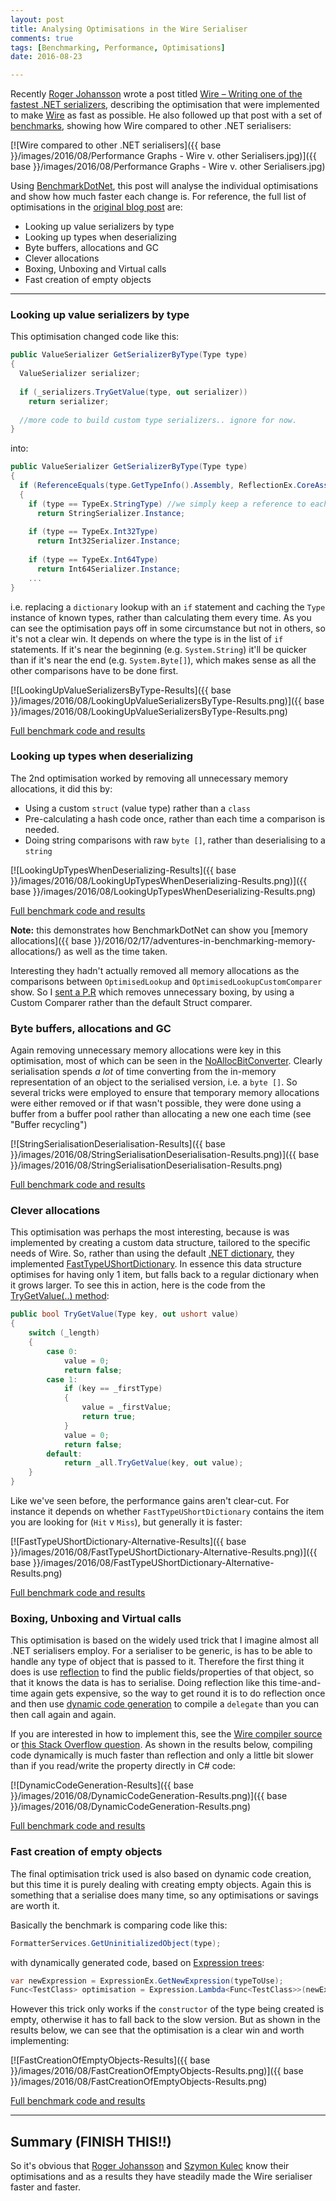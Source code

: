 ```yaml
---
layout: post
title: Analysing Optimisations in the Wire Serialiser
comments: true
tags: [Benchmarking, Performance, Optimisations]
date: 2016-08-23

---
```


Recently [Roger Johansson](twitter.com/RogerAlsing) wrote a post titled [Wire – Writing one of the fastest .NET serializers](https://rogeralsing.com/2016/08/16/wire-writing-one-of-the-fastest-net-serializers/), describing the optimisation that were implemented to make [Wire](https://github.com/akkadotnet/Wire) as fast as possible. He also followed up that post with a set of [benchmarks](https://twitter.com/RogerAlsing/status/767320145807147008), showing how Wire compared to other .NET serialisers:

[![Wire compared to other .NET serialisers]({{ base }}/images/2016/08/Performance Graphs - Wire v. other Serialisers.jpg)]({{ base }}/images/2016/08/Performance Graphs - Wire v. other Serialisers.jpg)

Using [BenchmarkDotNet](https://perfdotnet.github.io/BenchmarkDotNet/), this post will analyse the individual optimisations and show how much faster each change is. For reference, the full list of optimisations in the [original blog post](https://rogeralsing.com/2016/08/16/wire-writing-one-of-the-fastest-net-serializers/) are:

- Looking up value serializers by type
- Looking up types when deserializing
- Byte buffers, allocations and GC
- Clever allocations
- Boxing, Unboxing and Virtual calls
- Fast creation of empty objects

----

### Looking up value serializers by type

This optimisation changed code like this:

``` csharp
public ValueSerializer GetSerializerByType(Type type)
{
  ValueSerializer serializer;
 
  if (_serializers.TryGetValue(type, out serializer))
    return serializer;
 
  //more code to build custom type serializers.. ignore for now.
}
```

into:

``` csharp
public ValueSerializer GetSerializerByType(Type type)
{
  if (ReferenceEquals(type.GetTypeInfo().Assembly, ReflectionEx.CoreAssembly))
  {
    if (type == TypeEx.StringType) //we simply keep a reference to each primitive type
      return StringSerializer.Instance;
 
    if (type == TypeEx.Int32Type)
      return Int32Serializer.Instance;
 
    if (type == TypeEx.Int64Type)
      return Int64Serializer.Instance;
    ...
}
```

i.e. replacing a `dictionary` lookup with an `if` statement and caching the `Type` instance of known types, rather than calculating them every time. As you can see the optimisation pays off in some circumstance but not in others, so it's not a clear win. It depends on where the type is in the list of `if` statements. If it's near the beginning (e.g. `System.String`) it'll be quicker than if it's near the end (e.g. `System.Byte[]`), which makes sense as all the other comparisons have to be done first.  

[![LookingUpValueSerializersByType-Results]({{ base }}/images/2016/08/LookingUpValueSerializersByType-Results.png)]({{ base }}/images/2016/08/LookingUpValueSerializersByType-Results.png)

[Full benchmark code and results](https://gist.github.com/mattwarren/af0319dc908449239cd3d135e76de4a8)

### Looking up types when deserializing

The 2nd optimisation worked by removing all unnecessary memory allocations, it did this by:

- Using a custom `struct` (value type) rather than a `class`
- Pre-calculating a hash code once, rather than each time a comparison is needed. 
- Doing string comparisons with raw `byte []`, rather than deserialising to a `string`

[![LookingUpTypesWhenDeserializing-Results]({{ base }}/images/2016/08/LookingUpTypesWhenDeserializing-Results.png)]({{ base }}/images/2016/08/LookingUpTypesWhenDeserializing-Results.png)

[Full benchmark code and results](https://gist.github.com/mattwarren/da62343df8fbdc5378df21e49df6a7c3)

**Note:** this demonstrates how BenchmarkDotNet can show you [memory allocations]({{ base }}/2016/02/17/adventures-in-benchmarking-memory-allocations/) as well as the time taken.

Interesting they hadn't actually removed all memory allocations as the comparisons between `OptimisedLookup` and `OptimisedLookupCustomComparer` show. So I [sent a P.R](https://github.com/akkadotnet/Wire/pull/76) which removes unnecessary boxing, by using a Custom Comparer rather than the default Struct comparer.

### Byte buffers, allocations and GC

Again removing unnecessary memory allocations were key in this optimisation, most of which can be seen in the [NoAllocBitConverter](https://github.com/akkadotnet/Wire/blob/dev/Wire/NoAllocBitConverter.cs). Clearly serialisation spends *a lot* of time converting from the in-memory representation of an object to the serialised version, i.e. a `byte []`. So several tricks were employed to ensure that temporary memory allocations were either removed or if that wasn't possible, they were done using a buffer from a buffer pool rather than allocating a new one each time (see "Buffer recycling")

[![StringSerialisationDeserialisation-Results]({{ base }}/images/2016/08/StringSerialisationDeserialisation-Results.png)]({{ base }}/images/2016/08/StringSerialisationDeserialisation-Results.png)

[Full benchmark code and results](https://gist.github.com/mattwarren/e6856ab4625d4e306cc04b9349edd869)
 
### Clever allocations 

This optimisation was perhaps the most interesting, because is was implemented by creating a custom data structure, tailored to the specific needs of Wire. So, rather than using the default [.NET dictionary](https://msdn.microsoft.com/en-us/library/xfhwa508(v=vs.110).aspx), they implemented [FastTypeUShortDictionary](https://github.com/akkadotnet/Wire/blob/36b93703b003d70744fc97e3e400cca411dce1c9/Wire/FastDictionary.cs). In essence this data structure optimises for having only 1 item, but falls back to a regular dictionary when it grows larger. To see this in action, here is the code from the [TryGetValue(..) method](https://github.com/akkadotnet/Wire/blob/36b93703b003d70744fc97e3e400cca411dce1c9/Wire/FastDictionary.cs#L13-L31):

``` csharp
public bool TryGetValue(Type key, out ushort value)
{
    switch (_length)
    {
        case 0:
            value = 0;
            return false;
        case 1:
            if (key == _firstType)
            {
                value = _firstValue;
                return true;
            }
            value = 0;
            return false;
        default:
            return _all.TryGetValue(key, out value);
    }
}
``` 

Like we've seen before, the performance gains aren't clear-cut. For instance it depends on whether `FastTypeUShortDictionary` contains the item you are looking for (`Hit` v `Miss`), but generally it is faster: 

[![FastTypeUShortDictionary-Alternative-Results]({{ base }}/images/2016/08/FastTypeUShortDictionary-Alternative-Results.png)]({{ base }}/images/2016/08/FastTypeUShortDictionary-Alternative-Results.png)

[Full benchmark code and results](https://gist.github.com/mattwarren/ed18d27c66e3e539b068371a0dca98f2)

### Boxing, Unboxing and Virtual calls 

This optimisation is based on the widely used trick that I imagine almost all .NET serialisers employ. For a serialiser to be generic, is has to be able to handle any type of object that is passed to it. Therefore the first thing it does is use [reflection](https://msdn.microsoft.com/en-us/library/f7ykdhsy(v=vs.110).aspx) to find the public fields/properties of that object, so that it knows the data is has to serialise. Doing reflection like this time-and-time again gets expensive, so the way to get round it is to do reflection once and then use [dynamic code generation](https://blogs.msdn.microsoft.com/csharpfaq/2009/09/14/generating-dynamic-methods-with-expression-trees-in-visual-studio-2010/) to compile a `delegate` than you can then call again and again. 

If you are interested in how to implement this, see the [Wire compiler source](https://github.com/akkadotnet/Wire/blob/dev/Wire/Compilation/Compiler.cs) or [this Stack Overflow question](http://stackoverflow.com/questions/17949208/whats-the-easiest-way-to-generate-code-dynamically-in-net-4-5/17949447#17949447). As shown in the results below, compiling code dynamically is much faster than reflection and only a little bit slower than if you read/write the property directly in C# code:

[![DynamicCodeGeneration-Results]({{ base }}/images/2016/08/DynamicCodeGeneration-Results.png)]({{ base }}/images/2016/08/DynamicCodeGeneration-Results.png)

[Full benchmark code and results](https://gist.github.com/mattwarren/9fb3084306f065e95b4712d51fe36217)

### Fast creation of empty objects

The final optimisation trick used is also based on dynamic code creation, but this time it is purely dealing with creating empty objects. Again this is something that a serialise does many time, so any optimisations or savings are worth it.

Basically the benchmark is comparing code like this:

``` csharp
FormatterServices.GetUninitializedObject(type);
```

with dynamically generated code, based on [Expression trees](https://msdn.microsoft.com/en-us/library/mt654263.aspx):

``` csharp
var newExpression = ExpressionEx.GetNewExpression(typeToUse);
Func<TestClass> optimisation = Expression.Lambda<Func<TestClass>>(newExpression).Compile();
``` 

However this trick only works if the `constructor` of the type being created is empty, otherwise it has to fall back to the slow version. But as shown in the results below, we can see that the optimisation is a clear win and worth implementing:

[![FastCreationOfEmptyObjects-Results]({{ base }}/images/2016/08/FastCreationOfEmptyObjects-Results.png)]({{ base }}/images/2016/08/FastCreationOfEmptyObjects-Results.png)

[Full benchmark code and results](https://gist.github.com/mattwarren/b48b3e5a720b174e64f16353d8ce9960)

----

## Summary (FINISH THIS!!)

So it's obvious that [Roger Johansson](https://twitter.com/rogeralsing) and [Szymon Kulec](https://twitter.com/Scooletz) know their optimisations and as a results they have steadily made the Wire serialiser faster and faster. 
 